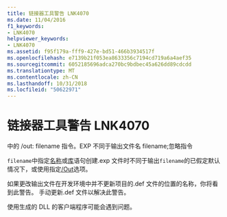 ```yaml
---
title: 链接器工具警告 LNK4070
ms.date: 11/04/2016
f1_keywords:
- LNK4070
helpviewer_keywords:
- LNK4070
ms.assetid: f95f179a-fff9-427e-bd51-466b3934517f
ms.openlocfilehash: e7139b21f053ea8633356c7194cd719a6a4aef35
ms.sourcegitcommit: 6052185696adca270bc9bdbec45a626dd89cdcdd
ms.translationtype: MT
ms.contentlocale: zh-CN
ms.lasthandoff: 10/31/2018
ms.locfileid: "50622971"
---
```

# <a name="linker-tools-warning-lnk4070"></a>链接器工具警告 LNK4070

中的 /out: filename 指令。EXP 不同于输出文件名 filename;忽略指令

`filename`中指定[名称](../../build/reference/name-c-cpp.md)或[库](../../build/reference/library.md)语句创建.exp 文件时不同于输出`filename`的已假定默认情况下，或使用指定[/Out](../../build/reference/out-output-file-name.md)选项。

如果更改输出文件在开发环境中并不更新项目的.def 文件的位置的名称，你将看到此警告。 手动更新.def 文件以解决此警告。

使用生成的 DLL 的客户端程序可能会遇到问题。